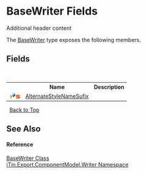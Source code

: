 # BaseWriter Fields
Additional header content 

The <a href="622c2a74-37fd-6371-50a4-4fb71f92c4b0">BaseWriter</a> type exposes the following members.


## Fields
&nbsp;<table><tr><th></th><th>Name</th><th>Description</th></tr><tr><td>![Protected field](media/protfield.gif "Protected field")![Static member](media/static.gif "Static member")</td><td><a href="7a505e61-49c7-a1d3-b269-f44c18ce322d">AlternateStyleNameSufix</a></td><td /></tr></table>&nbsp;
<a href="#basewriter-fields">Back to Top</a>

## See Also


#### Reference
<a href="622c2a74-37fd-6371-50a4-4fb71f92c4b0">BaseWriter Class</a><br /><a href="37973b78-6b66-1218-9d7d-14680ab2aeda">iTin.Export.ComponentModel.Writer Namespace</a><br />